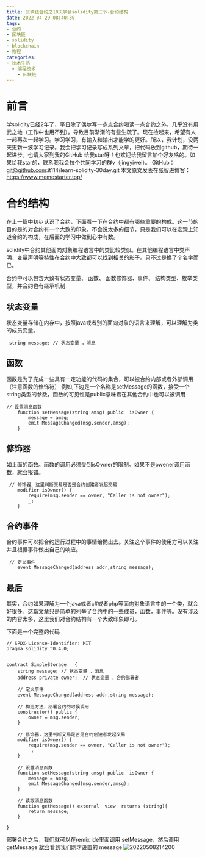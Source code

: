 ```yaml
---
title: 区块链合约之10天学会solidity第三节-合约结构
date: 2022-04-29 08:40:30
tags:
- 合约
- 区块链
- solidity
- blockchain
- 教程
categories:
- 技术生活
  - 编程技术
    - 区块链
---
```


# 前言
学solidity已经2年了，平日除了偶尔写一点点合约喝读一点合约之外，几乎没有用武之地（工作中也用不到）。导致目前渐渐的有些生疏了。现在捡起来，希望有人一起再次一起学习。学习学习，有输入和输出才能学的更好。所以，我计划，没两天更新一波学习记录。我会把学习记录写成系列文章，把代码放到github，期待一起进步。也请大家到我的GitHub 给我star呀！也欢迎给我留言加个好友啥的。如果给我star的，联系我我会拉个共同学习的群v（jingyiwei）。
GitHub：git@github.com:it114/learn-solidity-30day.git
本文原文发表在张智进博客：https://www.memestarter.top/

# 合约结构
在上一篇中初步认识了合约，下面看一下在合约中都有哪些重要的构成。这一节的目的是的对合约有一个大致的印象。不会说太多的细节，只是我们可以在宏观上知道合约的构成，在后面的学习中做到心中有数。

solidity中合约其他面向对象编程语言中的类比较类似。在其他编程语言中类声明，变量声明等特性在合约中大致都可以找到相关的影子。只不过是换了个名字而已。

合约中可以包含大致有状态变量、 函数、 函数修饰器、事件、 结构类型、枚举类型，并合约也有继承机制

## 状态变量
状态变量存储在内存中，按照java或者别的面向对象的语言来理解，可以理解为类的成员变量。
```
 string message; // 状态变量 ，消息
```


## 函数
函数是为了完成一些具有一定功能的代码的集合，可以被合约内部或者外部调用（注意函数的修饰符）
例如,下边是一个名称是setMessage的函数，接受一个string类型的参数，函数的可见性是public意味着在其他合约中也可以被调用
```
// 设置消息函数
    function setMessage(string amsg) public  isOwner {  
        message = amsg;
        emit MessageChanged(msg.sender,amsg);
    }

```


## 修饰器
如上面的函数。函数的调用必须受到isOwner的限制。如果不是owener调用函数，就会报错。

```
 // 修饰器，这里判断交易是否是合约创建者发起交易
    modifier isOwner() {
        require(msg.sender == owner, "Caller is not owner");
        _;
    }
```


## 合约事件
合约事件可以把合约运行过程中的事情给抛出去。关注这个事件的使用方可以关注并且根据事件做出自己的响应。
```
 // 定义事件
    event MessageChanged(address addr,string message);
```



## 最后
其实，合约如果理解为一个java或者c#或者php等面向对象语言中的一个类，就会好很多。这篇文章只是简单的列举了合约中的一些成员，函数，事件等。没有涉及的内容太多，这里我们对合约结构有一个大致印象即可。

下面是一个完整的代码 


```
// SPDX-License-Identifier: MIT
pragma solidity ^0.4.0;


contract SimpleStorage   {
    string message; // 状态变量 ，消息
    address private owner;  // 状态变量 ，合约部署者

    // 定义事件
    event MessageChanged(address addr,string message);

    // 构造方法，部署合约的时候调用
    constructor() public {
        owner = msg.sender;
    }
    
    // 修饰器，这里判断交易是否是合约创建者发起交易
    modifier isOwner() {
        require(msg.sender == owner, "Caller is not owner");
        _;
    }

    // 设置消息函数
    function setMessage(string amsg) public  isOwner {  
        message = amsg;
        emit MessageChanged(msg.sender,amsg);
    }

    // 读取消息函数
    function getMessage() external  view  returns (string){
        return message;
    }

}
```


部署合约之后，我们就可以在remix ide里面调用 setMessage，然后调用 getMessage  就会看到我们刚才设置的 message 
![20220508214200](https://cdn.jsdelivr.net/gh/it114/blogcdn@master/blog/images20220508214200.png)